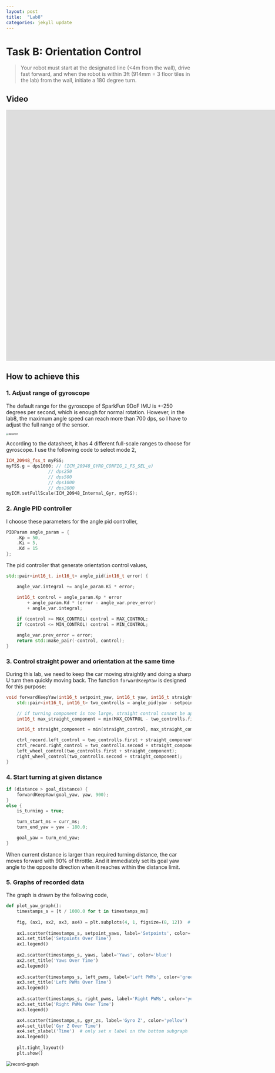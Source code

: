 ```yaml
---
layout: post
title:  "Lab8"
categories: jekyll update
---
```


# Task B: Orientation Control

> Your robot must start at the designated line (<4m from the wall), drive fast forward, and when the robot is within 3ft (914mm = 3 floor tiles in the lab) from the wall, initiate a 180 degree turn.

## Video

<iframe width="1580" height="683" src="https://www.youtube.com/embed/Wl64yXqeKkM" title="Fast Robot - U Turn" frameborder="0" allow="accelerometer; autoplay; clipboard-write; encrypted-media; gyroscope; picture-in-picture; web-share" referrerpolicy="strict-origin-when-cross-origin" allowfullscreen></iframe>



## How to achieve this

### 1. Adjust range of gyroscope

The default range for the gyroscope of SparkFun 9DoF IMU is +-250 degrees per second, which is enough for normal rotation. However, in the lab8, the maximum angle speed can reach more than 700 dps, so I have to adjust the full range of the sensor.

<img src="/FastRobots/images/Lab8/datasheet.png" alt="datasheet" style="zoom: 40%;" />

According to the datasheet, it has 4 different full-scale ranges to choose for gyroscope. I use the following code to select mode 2,

```c++
ICM_20948_fss_t myFSS;
myFSS.g = dps1000; // (ICM_20948_GYRO_CONFIG_1_FS_SEL_e)
                // dps250
                // dps500
                // dps1000
                // dps2000
myICM.setFullScale(ICM_20948_Internal_Gyr, myFSS);
```

### 2. Angle PID controller

I choose these parameters for the angle pid controller,

```c++
PIDParam angle_param = {
    .Kp = 50,
    .Ki = 5,
    .Kd = 15
};
```

The pid controller that generate orientation control values,

```c++
std::pair<int16_t, int16_t> angle_pid(int16_t error) {

    angle_var.integral += angle_param.Ki * error;

    int16_t control = angle_param.Kp * error 
        + angle_param.Kd * (error - angle_var.prev_error)
        + angle_var.integral;
    
    if (control >= MAX_CONTROL) control = MAX_CONTROL;
    if (control <= MIN_CONTROL) control = MIN_CONTROL;

    angle_var.prev_error = error;
    return std::make_pair(-control, control);
}
```

### 3. Control straight power and orientation at the same time

During this lab, we need to keep the car moving straightly and doing a sharp U turn then quickly moving back. The function `forwardKeepYaw` is designed for this purpose:

```c++
void forwardKeepYaw(int16_t setpoint_yaw, int16_t yaw, int16_t straight_control) {
    std::pair<int16_t, int16_t> two_controlls = angle_pid(yaw - setpoint_yaw);

    // if turning component is too large, straight control cannot be applied too much on motors.
    int16_t max_straight_component = min(MAX_CONTROL - two_controlls.first, MAX_CONTROL - two_controlls.second);

    int16_t straight_component = min(straight_control, max_straight_component);

    ctrl_record.left_control = two_controlls.first + straight_component;
    ctrl_record.right_control = two_controlls.second + straight_component;
    left_wheel_control(two_controlls.first + straight_component);
    right_wheel_control(two_controlls.second + straight_component);
}
```

### 4. Start turning at given distance

```c++
if (distance > goal_distance) {
    forwardKeepYaw(goal_yaw, yaw, 900);
}
else {
    is_turning = true;

    turn_start_ms = curr_ms;
    turn_end_yaw = yaw - 180.0;

    goal_yaw = turn_end_yaw;
}
```

When current distance is larger than required turning distance, the car moves forward with 90% of throttle. And it immediately set its goal yaw angle to the opposite direction when it reaches within the distance limit.

### 5. Graphs of recorded data

The graph is drawn by the following code,

```python
def plot_yaw_graph():
    timestamps_s = [t / 1000.0 for t in timestamps_ms]
    
    fig, (ax1, ax2, ax3, ax4) = plt.subplots(4, 1, figsize=(8, 12))  # 3 subgraphs
    
    ax1.scatter(timestamps_s, setpoint_yaws, label='Setpoints', color='red')
    ax1.set_title('Setpoints Over Time')
    ax1.legend()
    
    ax2.scatter(timestamps_s, yaws, label='Yaws', color='blue')
    ax2.set_title('Yaws Over Time')
    ax2.legend()
    
    ax3.scatter(timestamps_s, left_pwms, label='Left PWMs', color='green')
    ax3.set_title('Left PWMs Over Time')
    ax3.legend()
    
    ax3.scatter(timestamps_s, right_pwms, label='Right PWMs', color='yellow')
    ax3.set_title('Right PWMs Over Time')
    ax3.legend()

    ax4.scatter(timestamps_s, gyr_zs, label='Gyro Z', color='yellow')
    ax4.set_title('Gyr Z Over Time')
    ax4.set_xlabel('Time')  # only set x label on the bottom subgraph
    ax4.legend()
    
    plt.tight_layout()
    plt.show()
```



<img src="/FastRobots/images/Lab8/record-graph.png" alt="record-graph" style="zoom:85%;" />
